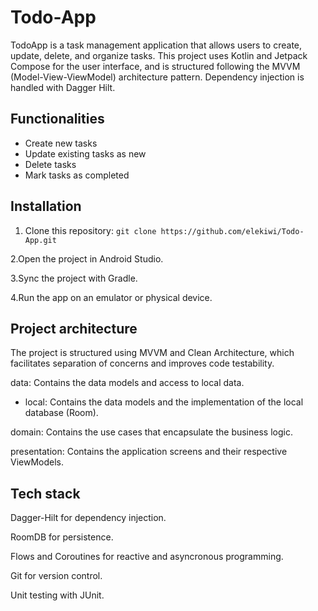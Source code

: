 # Todo-App

TodoApp is a task management application that allows users to create, update, delete, and organize tasks. This project uses Kotlin and Jetpack Compose for the user interface, and is structured following the MVVM (Model-View-ViewModel) architecture pattern. Dependency injection is handled with Dagger Hilt.

## Functionalities

* Create new tasks
* Update existing tasks as new
* Delete tasks
* Mark tasks as completed

## Installation

1. Clone this repository:
`git clone https://github.com/elekiwi/Todo-App.git`

2.Open the project in Android Studio.

3.Sync the project with Gradle.

4.Run the app on an emulator or physical device.


## Project architecture

The project is structured using MVVM and Clean Architecture, which facilitates separation of concerns and improves code testability.

data: Contains the data models and access to local data.

  * local: Contains the data models and the implementation of the local database (Room).
    
domain: Contains the use cases that encapsulate the business logic.

presentation: Contains the application screens and their respective ViewModels.

## Tech stack

Dagger-Hilt for dependency injection.

RoomDB for persistence.

Flows and Coroutines for reactive and asyncronous programming.

Git for version control.

Unit testing with JUnit.

